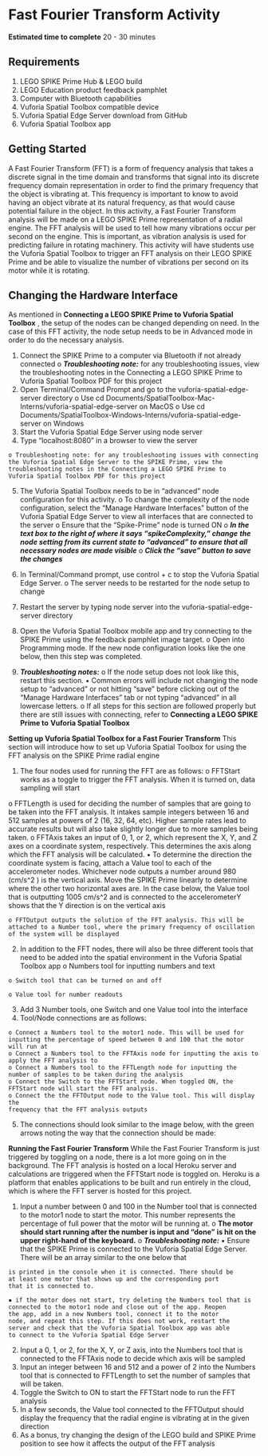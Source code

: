 # Fast Fourier Transform Activity

**Estimated time to complete** 20 - 30 minutes

## Requirements
1. LEGO SPIKE Prime Hub & LEGO build
2. LEGO Education product feedback pamphlet
3. Computer with Bluetooth capabilities
4. Vuforia Spatial Toolbox compatible device
5. Vuforia Spatial Edge Server download from GitHub
6. Vuforia Spatial Toolbox app


## Getting Started
A Fast Fourier Transform (FFT) is a form of frequency analysis that takes a discrete signal in the time domain and transforms that signal into its discrete frequency
domain representation in order to find the primary frequency that the object is vibrating at. This frequency is important to know to avoid having an object vibrate at
its natural frequency, as that would cause potential failure in the object. In this activity, a Fast Fourier Transform analysis will be made on a LEGO SPIKE Prime
representation of a radial engine. The FFT analysis will be used to tell how many vibrations occur per second on the engine. This is important, as vibration analysis is used for predicting failure in rotating machinery. This activity will have students use the Vuforia Spatial Toolbox to trigger an FFT analysis on their LEGO SPIKE Prime and be able to visualize the number of vibrations per second on its motor while it is rotating.

## Changing the Hardware Interface

As mentioned in **Connecting a LEGO SPIKE Prime to Vuforia Spatial Toolbox** , the setup of the nodes can be changed depending on need. In the case of this FFT
activity, the node setup needs to be in Advanced mode in order to do the necessary analysis.

1. Connect the SPIKE Prime to a computer via Bluetooth if not already
    connected
       o **_Troubleshooting note:_** for any troubleshooting issues, view the
          troubleshooting notes in the Connecting a LEGO SPIKE Prime to
          Vuforia Spatial Toolbox PDF for this project
2. Open Terminal/Command Prompt and go to the vuforia-spatial-edge-server
    directory
       o Use cd Documents/SpatialToolbox-Mac-Interns/vuforia-spatial-edge-server on
          MacOS
       o Use cd Documents/SpatialToolbox-Windows-Interns/vuforia-spatial-edge-server
          on Windows
3. Start the Vuforia Spatial Edge Server using node server
4. Type “localhost:8080” in a browser to view the server

```
o Troubleshooting note: for any troubleshooting issues with connecting
the Vuforia Spatial Edge Server to the SPIKE Prime, view the
troubleshooting notes in the Connecting a LEGO SPIKE Prime to
Vuforia Spatial Toolbox PDF for this project
```
5. The Vuforia Spatial Toolbox needs to be in “advanced” node configuration for
    this activity.
       o To change the complexity of the node configuration, select the
          “Manage Hardware Interfaces” button of the Vuforia Spatial Edge
          Server to view all interfaces that are connected to the server
       o Ensure that the “Spike-Prime” node is turned ON
       o **_In the text box to the right of where it says “spikeComplexity,” change_**
          **_the node setting from its current state to “advanced” to ensure that all_**
          **_necessary nodes are made visible_**
       o **_Click the “save” button to save the changes_**


6. In Terminal/Command prompt, use control + c to stop the Vuforia Spatial
    Edge Server.
       o The server needs to be restarted for the node setup to change
7. Restart the server by typing node server into the vuforia-spatial-edge-server
    directory
8. Open the Vuforia Spatial Toolbox mobile app and try connecting to the SPIKE
    Prime using the feedback pamphlet image target.
       o Open into Programming mode. If the new node configuration looks like
          the one below, then this step was completed.
9. **_Troubleshooting notes:_**
    o If the node setup does not look like this, restart this section.
       ▪ Common errors will include not changing the node setup to
          “advanced” or not hitting “save” before clicking out of the
          “Manage Hardware Interfaces” tab or not typing “advanced” in all
          lowercase letters.
    o If all steps for this section are followed properly but there are still
       issues with connecting, refer to **Connecting a LEGO SPIKE Prime to**
       **Vuforia Spatial Toolbox**

**Setting up Vuforia Spatial Toolbox for a Fast Fourier Transform**
This section will introduce how to set up Vuforia Spatial Toolbox for using the FFT
analysis on the SPIKE Prime radial engine

1. The four nodes used for running the FFT are as follows:
    o FFTStart works as a toggle to trigger the FFT analysis. When it is turned
       on, data sampling will start


o FFTLength is used for deciding the number of samples that are going
to be taken into the FFT analysis. It intakes sample integers between 16
and 512 samples at powers of 2 (16, 32, 64, etc). Higher sample rates
lead to accurate results but will also take slightly longer due to more
samples being taken.
o FFTAxis takes an input of 0, 1, or 2, which represent the X, Y, and Z axes
on a coordinate system, respectively. This determines the axis along
which the FFT analysis will be calculated.
▪ To determine the direction the coordinate system is facing,
attach a Value tool to each of the accelerometer nodes.
Whichever node outputs a number around 980 (cm/s^2 ) is the
vertical axis. Move the SPIKE Prime linearly to determine where
the other two horizontal axes are. In the case below, the Value
tool that is outputting 1005 cm/s^2 and is connected to the
accelerometerY shows that the Y direction is on the vertical axis


```
o FFTOutput outputs the solution of the FFT analysis. This will be
attached to a Number tool, where the primary frequency of oscillation
of the system will be displayed
```
2. In addition to the FFT nodes, there will also be three different tools that need
    to be added into the spatial environment in the Vuforia Spatial Toolbox app
       o Numbers tool for inputting numbers and text

```
o Switch tool that can be turned on and off
```
```
o Value tool for number readouts
```
3. Add 3 Number tools, one Switch and one Value tool into the interface
4. Tool/Node connections are as follows:


```
o Connect a Numbers tool to the motor1 node. This will be used for
inputting the percentage of speed between 0 and 100 that the motor
will run at
o Connect a Numbers tool to the FFTAxis node for inputting the axis to
apply the FFT analysis to
o Connect a Numbers tool to the FFTLength node for inputting the
number of samples to be taken during the analysis
o Connect the Switch to the FFTStart node. When toggled ON, the
FFTStart node will start the FFT analysis.
o Connect the the FFTOutput node to the Value tool. This will display the
frequency that the FFT analysis outputs
```
5. The connections should look similar to the image below, with the green
    arrows noting the way that the connection should be made:

**Running the Fast Fourier Transform**
While the Fast Fourier Transform is just triggered by toggling on a node, there is a
lot more going on in the background. The FFT analysis is hosted on a local Heroku
server and calculations are triggered when the FFTStart node is toggled on. Heroku
is a platform that enables applications to be built and run entirely in the cloud, which
is where the FFT server is hosted for this project.

1. Input a number between 0 and 100 in the Number tool that is connected to
    the motor1 node to start the motor. This number represents the percentage of
    full power that the motor will be running at.
       o **The motor should start running after the number is input and “done”**
          **is hit on the upper right-hand of the keyboard.**
       o **_Troubleshooting note:_**
          ▪ Ensure that the SPIKE Prime is connected to the Vuforia Spatial
             Edge Server. There will be an array similar to the one below that


```
is printed in the console when it is connected. There should be
at least one motor that shows up and the corresponding port
that it is connected to.
```
```
▪ if the motor does not start, try deleting the Numbers tool that is
connected to the motor1 node and close out of the app. Reopen
the app, add in a new Numbers tool, connect it to the motor
node, and repeat this step. If this does not work, restart the
server and check that the Vuforia Spatial Toolbox app was able
to connect to the Vuforia Spatial Edge Server
```
2. Input a 0, 1, or 2, for the X, Y, or Z axis, into the Numbers tool that is connected
    to the FFTAxis node to decide which axis will be sampled
3. Input an integer between 16 and 512 and a power of 2 into the Numbers tool
    that is connected to FFTLength to set the number of samples that will be
    taken.
4. Toggle the Switch to ON to start the FFTStart node to run the FFT analysis
5. In a few seconds, the Value tool connected to the FFTOutput should display
    the frequency that the radial engine is vibrating at in the given direction
6. As a bonus, try changing the design of the LEGO build and SPIKE Prime
    position to see how it affects the output of the FFT analysis


